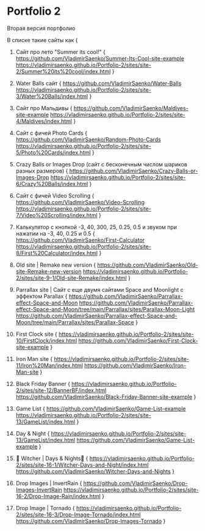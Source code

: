 # Portfolio 2
 
Вторая версия портфолио

В списке такие сайты как { 

1. Сайт про лето "Summer its cool!" {
    https://github.com/VladimirSaenko/Summer-Its-Cool-site-example
    https://vladimirsaenko.github.io/Portfolio-2/sites/site-2/Summer%20its%20cool/index.html
    }
2. Water Balls сайт { 
   https://github.com/VladimirSaenko/Water-Balls
   https://vladimirsaenko.github.io/Portfolio-2/sites/site-3/Water%20Balls/index.html
   }
3. Сайт про Мальдивы { 
   https://github.com/VladimirSaenko/Maldives-site-example 
   https://vladimirsaenko.github.io/Portfolio-2/sites/site-4/Maldives/index.html
   }
4. Сайт с фичей Photo Cards {
   https://github.com/VladimirSaenko/Random-Photo-Cards
   https://vladimirsaenko.github.io/Portfolio-2/sites/site-5/Photo%20Cards/index.html 
   }
5. Crazy Balls or Images Drop (сайт с бесконечным числом шариков разных размеров) {
   https://github.com/VladimirSaenko/Crazy-Balls-or-Images-Drop
   https://vladimirsaenko.github.io/Portfolio-2/sites/site-6/Crazy%20Balls/index.html 
   }
6. Сайт с фичей Video Scrolling {
   https://github.com/VladimirSaenko/Video-Scrolling
   https://vladimirsaenko.github.io/Portfolio-2/sites/site-7/Video%20Scrolling/index.html 
   }
  7. Калькулятор с кнопкой -3, 40, 300, 25, 0.25, 0.5 и звуком при нажатии на -3, 40, 0.25 и 0.5  {
   https://github.com/VladimirSaenko/First-Calculator
   https://vladimirsaenko.github.io/Portfolio-2/sites/site-8/First%20Calculator/index.html
   }
8. Old site | Remake new version {
   https://github.com/VladimirSaenko/Old-site-Remake-new-version
   https://vladimirsaenko.github.io/Portfolio-2/sites/site-9-1/Old-site-Remake/index.html 
   }
9. Parrallax site | Сайт с еще двумя сайтами Space and Moonlight с эффектом Parallax {
   https://github.com/VladimirSaenko/Parrallax-effect-Space-and-Moon
   https://github.com/VladimirSaenko/Parrallax-effect-Space-and-Moon/tree/main/Parrallax/sites/Parallax-Moon-Light
   https://github.com/VladimirSaenko/Parrallax-effect-Space-and-Moon/tree/main/Parrallax/sites/Parallax-Space
}
10. First Clock site {
  https://vladimirsaenko.github.io/Portfolio-2/sites/site-10/FirstClock/index.html
  https://github.com/VladimirSaenko/First-Clock-site-example
}

11. Iron Man site {
 https://vladimirsaenko.github.io/Portfolio-2/sites/site-11/Iron%20Man/index.html
 https://github.com/VladimirSaenko/Iron-Man-site
}

12. Black Friday Banner {
 https://vladimirsaenko.github.io/Portfolio-2/sites/site-12/BannerBF/index.html
 https://github.com/VladimirSaenko/Black-Friday-Banner-site-example
}

13. Game List {
   https://github.com/VladimirSaenko/Game-List-example
   https://vladimirsaenko.github.io/Portfolio-2/sites/site-13/GameList/index.html
}

15. Day & Night {
  https://vladimirsaenko.github.io/Portfolio-2/sites/site-13/GameList/index.html
  https://github.com/VladimirSaenko/Game-List-example
}

16. 🐺 Witcher | Days & Nights🐺 {
   https://vladimirsaenko.github.io/Portfolio-2/sites/site-16-1/Witcher-Days-and-Night/index.html
   https://github.com/VladimirSaenko/Witcher-Days-and-Nights
 }
 
 
17. Drop Images | InvertRain {
   https://github.com/VladimirSaenko/Drop-Images-InvertRain
   https://vladimirsaenko.github.io/Portfolio-2/sites/site-16-2/Drop-Image-Rain/index.html
}

18. Drop Image | Tornado {
  https://vladimirsaenko.github.io/Portfolio-2/sites/site-16-3/Drop-Image-Tornado/index.html
  https://github.com/VladimirSaenko/Drop-Images-Tornado
}



